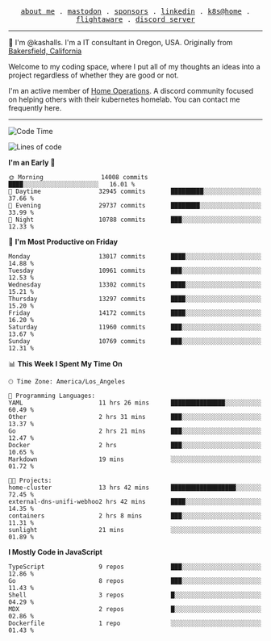 <p align="center">
  <samp>
    <a href="https://jordanjones.org/">about me</a> .
    <a rel="me" href="https://mastodon.social/@kashall">mastodon</a> .
    <a href="https://github.com/sponsors/kashalls">sponsors</a> .
    <a href="https://linkedin.com/in/jordpjones">linkedin</a> .
    <a href="https://github.com/kashalls/home-cluster">k8s@home</a> .
    <a href="https://flightaware.com/adsb/stats/user/kashalls">flightaware</a> .
    <a href="https://discord.gg/V2WrCfqba9">discord server</a>
  </samp>
</p>

----------------------------------------------------------------

:wave: I'm @kashalls. I'm a IT consultant in Oregon, USA. Originally from [Bakersfield, California](https://maps.app.goo.gl/QQMtywTWghpXB6Tu6)

Welcome to my coding space, where I put all of my thoughts an ideas into a project regardless of whether they are good or not.

I'm an active member of [Home Operations](https://discord.gg/home-operations). A discord community focused on helping others with their kubernetes homelab. You can contact me frequently here.

----------------------------------------------------------------
<!--START_SECTION:waka-->
![Code Time](http://img.shields.io/badge/Code%20Time-2%2C244%20hrs%2050%20mins-blue)

![Lines of code](https://img.shields.io/badge/From%20Hello%20World%20I%27ve%20Written-11.5%20million%20lines%20of%20code-blue)

**I'm an Early 🐤** 

```text
🌞 Morning                14008 commits       ████░░░░░░░░░░░░░░░░░░░░░   16.01 % 
🌆 Daytime                32945 commits       █████████░░░░░░░░░░░░░░░░   37.66 % 
🌃 Evening                29737 commits       ████████░░░░░░░░░░░░░░░░░   33.99 % 
🌙 Night                  10788 commits       ███░░░░░░░░░░░░░░░░░░░░░░   12.33 % 
```
📅 **I'm Most Productive on Friday** 

```text
Monday                   13017 commits       ████░░░░░░░░░░░░░░░░░░░░░   14.88 % 
Tuesday                  10961 commits       ███░░░░░░░░░░░░░░░░░░░░░░   12.53 % 
Wednesday                13302 commits       ████░░░░░░░░░░░░░░░░░░░░░   15.21 % 
Thursday                 13297 commits       ████░░░░░░░░░░░░░░░░░░░░░   15.20 % 
Friday                   14172 commits       ████░░░░░░░░░░░░░░░░░░░░░   16.20 % 
Saturday                 11960 commits       ███░░░░░░░░░░░░░░░░░░░░░░   13.67 % 
Sunday                   10769 commits       ███░░░░░░░░░░░░░░░░░░░░░░   12.31 % 
```


📊 **This Week I Spent My Time On** 

```text
🕑︎ Time Zone: America/Los_Angeles

💬 Programming Languages: 
YAML                     11 hrs 26 mins      ███████████████░░░░░░░░░░   60.49 % 
Other                    2 hrs 31 mins       ███░░░░░░░░░░░░░░░░░░░░░░   13.37 % 
Go                       2 hrs 21 mins       ███░░░░░░░░░░░░░░░░░░░░░░   12.47 % 
Docker                   2 hrs               ███░░░░░░░░░░░░░░░░░░░░░░   10.65 % 
Markdown                 19 mins             ░░░░░░░░░░░░░░░░░░░░░░░░░   01.72 % 

🐱‍💻 Projects: 
home-cluster             13 hrs 42 mins      ██████████████████░░░░░░░   72.45 % 
external-dns-unifi-webhoo2 hrs 42 mins       ████░░░░░░░░░░░░░░░░░░░░░   14.35 % 
containers               2 hrs 8 mins        ███░░░░░░░░░░░░░░░░░░░░░░   11.31 % 
sunlight                 21 mins             ░░░░░░░░░░░░░░░░░░░░░░░░░   01.89 % 
```

**I Mostly Code in JavaScript** 

```text
TypeScript               9 repos             ███░░░░░░░░░░░░░░░░░░░░░░   12.86 % 
Go                       8 repos             ███░░░░░░░░░░░░░░░░░░░░░░   11.43 % 
Shell                    3 repos             █░░░░░░░░░░░░░░░░░░░░░░░░   04.29 % 
MDX                      2 repos             █░░░░░░░░░░░░░░░░░░░░░░░░   02.86 % 
Dockerfile               1 repo              ░░░░░░░░░░░░░░░░░░░░░░░░░   01.43 % 
```




<!--END_SECTION:waka-->